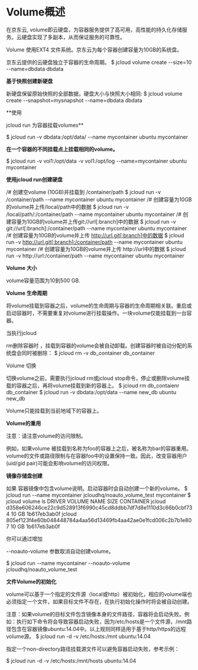 # **Volume概述**

在京东云, volume即云硬盘，为容器服务提供了高可用，高性能的持久化存储服务。云硬盘实现了多副本，从而保证服务的可靠性。

Volume 使用EXT4 文件系统。京东云为每个容器创建容量为10GB的系统盘。

京东云提供的云硬盘独立于容器的生命周期。
$ jcloud volume create --size=10 --name=dbdata
dbdata

**基于快照创建新硬盘**

新硬盘保留原始快照的全部数据，硬盘大小与快照大小相同:
$ jcloud volume create --snapshot=mysnapshot --name=dbdata
dbdata

**使用

jcloud run
为容器挂载volumes**

$ jcloud run -v dbdata:/opt/data/ --name mycontainer ubuntu
mycontainer

**在一个容器的不同挂载点上挂载相同的volume。**

$ jcloud run -v vol1:/opt/data -v vol1:/opt/log --name=mycontainer ubuntu
mycontainer

**使用jcloud run创建硬盘**

/# 创建空volume (10GB)并挂载到 /container/path
$ jcloud run -v /container/path --name mycontainer ubuntu
mycontainer
/# 创建容量为10GB的volume并上传/local/path中的数据
$ jcloud run -v /local/path/:/container/path --name mycontainer ubuntu
mycontainer
/# 创建容量为10GB的volume并上传git://url[:branch]中的数据
$ jcloud run -v git://url[:branch]:/container/path --name mycontainer ubuntu
mycontainer
/# 创建容量为10GB的volume并上传 http://url.git[:branch]中的数据
$ jcloud run -v http://url.git[:branch]:/container/path --name mycontainer ubuntu
mycontainer
/# 创建容量为10GB的volume并上传 http://url中的数据
$ jcloud run -v http://url:/container/path --name mycontainer ubuntu
mycontainer

**Volume 大小**

volume容量范围为10到500 GB.

**Volume 生命周期**

将volume挂载到容器之后，volume的生命周期与容器的生命周期相关联。重启或启动容器时，不需要重复对volume进行挂载操作。一块volume仅能挂载到一台容器。

当执行jcloud

rm删除容器时
，挂载到容器的volume会被自动卸载。创建容器时被自动分配的系统盘会同时被删除：
$ jcloud rm -v db_container
db_container

Volume 切换

切换volume之前，需要执行jcloud rm或jcloud stop命令，停止或删除volume挂载的容器之后，再将volume挂载到新的容器上。
$ jcloud rm db_contaienr
db_container
$ jcloud run -v dbdata:/opt/data --name new_db ubuntu
new_db

Volume只能挂载到当前地域下的容器上。

**Volume的重用**

注意：请注意volume的访问限制。

例如，如果volume 被挂载到名称为foo的容器上之后，被名称为bar的容器重用。volume的文件或路径限制与在容器foo中的设置保持一致。因此，改变容器用户(uid/gid pair)可能会影响volume的访问权限。

**镜像存储盘创建**

如果 容器镜像中包含volume说明。启动容器时会自动创建一个新的volume。
$ jcloud run --name mycontainer jcloudhq/noauto_volume_test
mycontainer
$ jcloud volume ls
DRIVER VOLUME NAME SIZE CONTAINER
jcloud d358e606246ce22c9d528913f6990c45cd8ddbb7df7d8e1110d3c66b0cbf734 10 GB 1b617eb3ab0f
jcloud 805ef123f4e60b048448784a4aa56d13469fb4aa42ae0e1fcd006c2b7b1e807 10 GB 1b617eb3ab0f

你可以通过增加

--noauto-volume
参数取消自动创建volume。

$ jcloud run --name mycontainer --noauto-volume
jcloudhq/noauto_volume_test

**文件Volume的初始化**

volume可以基于一个指定的文件源（local或http）被初始化，相应的volume端也必须指定一个文件，如果目标文件不存在，在执行初始化操作时将会被自动创建。

注意：如果volume的目标文件包含镜像本身的文件路径，容器将会启动失败。例如：执行如下命令将会导致容器启动失败，因为/etc/hosts是一个文件源，/mnt路径包含在容器镜像ubuntu:14.04中。以上规则同样适用于基于http/https的远程volume源。
$ jcloud run -d -v /etc/hosts:/mnt ubuntu:14.04

指定一个non-directory路径挂载源文件可以避免容器启动失败，参考示例：

$ jcloud run -d -v /etc/hosts:/mnt/hosts ubuntu:14.04